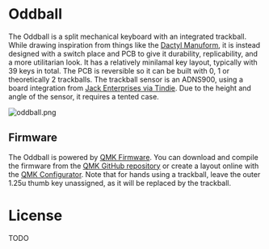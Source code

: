 # Oddball

The Oddball is a split mechanical keyboard with an integrated trackball. While drawing inspiration from things like the [Dactyl Manuform](https://github.com/abstracthat/dactyl-manuform), it is instead designed with a switch place and PCB to give it durability, replicability, and a more utilitarian look. It has a relatively minilamal key layout, typically with 39 keys in total. The PCB is reversible so it can be built with 0, 1 or theoretically 2 trackballs. The trackball sensor is an ADNS900, using a board integration from [Jack Enterprises via Tindie](https://www.tindie.com/products/jkicklighter/adns-9800-laser-motion-sensor/). Due to the height and angle of the sensor, it requires a tented case.

![oddball.png]()

## Firmware

The Oddball is powered by [QMK Firmware](https://qmk.fm/). You can download and compile the firmware from the [QMK GitHub repository](https://github.com/qmk/qmk_firmware) or create a layout online with the [QMK Configurator](https://config.qmk.fm/#/oddball/LAYOUT). Note that for hands using a trackball, leave the outer 1.25u thumb key unassigned, as it will be replaced by the trackball.

# License

TODO